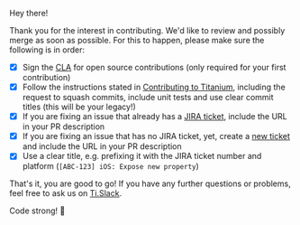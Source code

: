 Hey there!

Thank you for the interest in contributing. We'd like to review and possibly merge as soon as possible. For this to happen, please make sure the following is in order:

- [x] Sign the [CLA](https://cla.appcelerator.com) for open source contributions (only required for your first contribution)
- [x] Follow the instructions stated in [Contributing to Titanium](https://wiki.appcelerator.org/display/guides2/Contributing+to+Titanium), including the request to squash commits, include unit tests and use clear commit titles (this will be your legacy!)
- [x] If you are fixing an issue that already has a [JIRA ticket](https://jira.appcelerator.org), include the URL in your PR description
- [x] If you are fixing an issue that has no JIRA ticket, yet, create a [new ticket](https://jira.appcelerator.org/secure/CreateIssue!default.jspa) and include the URL in your PR description
- [x] Use a clear title, e.g. prefixing it with the JIRA ticket number and platform (`[ABC-123] iOS: Expose new property`)

That's it, you are good to go! If you have any further questions or problems, feel free to ask us on [Ti.Slack](https://tislack.org).

Code strong! :rocket:
